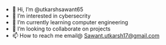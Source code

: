 - 👋 Hi, I’m @utkarshsawant65
- 👀 I’m interested in cybersecrity
- 🌱 I’m currently learning computer engineering
- 💞️ I’m looking to collaborate on projects 
- 📫 How to reach me email@ Sawant.utkarsh17@gmail.com

<!---
utkarshsawant65/utkarshsawant65 is a ✨ special ✨ repository because its `README.md` (this file) appears on your GitHub profile.
You can click the Preview link to take a look at your changes.
--->
